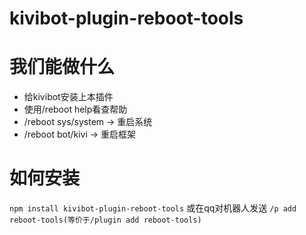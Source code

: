 # kivibot-plugin-reboot-tools

# 我们能做什么
* 给kivibot安装上本插件
* 使用/reboot help看查帮助
* /reboot sys/system  ->  重启系统
* /reboot bot/kivi  ->  重启框架

# 如何安装
`npm install kivibot-plugin-reboot-tools`
或在qq对机器人发送
`/p add reboot-tools(等价于/plugin add reboot-tools)`
